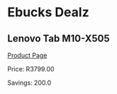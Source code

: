 
# Ebucks Dealz
## Lenovo Tab M10-X505
[Product Page](https://www.ebucks.com/web/shop/productSelected.do?prodId=985211901&catId=853981621)

Price: R3799.00

Savings: 200.0


	